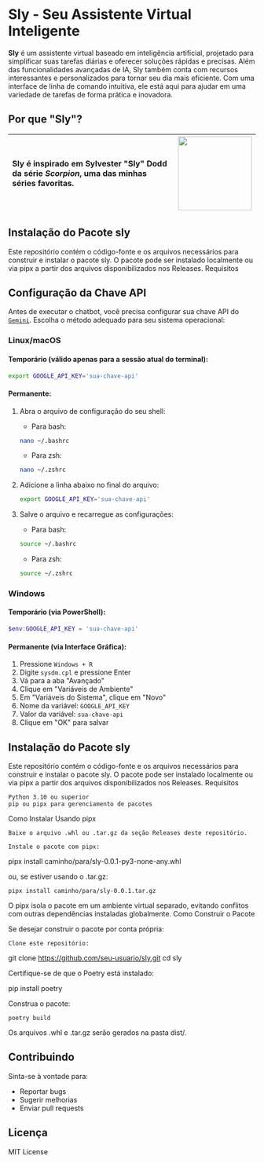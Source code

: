 # Sly - Seu Assistente Virtual Inteligente

**Sly** é um assistente virtual baseado em inteligência artificial, projetado para simplificar suas tarefas diárias e oferecer soluções rápidas e precisas. Além das funcionalidades avançadas de IA, Sly também conta com recursos interessantes e personalizados para tornar seu dia mais eficiente. Com uma interface de linha de comando intuitiva, ele está aqui para ajudar em uma variedade de tarefas de forma prática e inovadora.

## Por que "Sly"?

| **Sly** é inspirado em Sylvester "Sly" Dodd da série _Scorpion_, uma das minhas séries favoritas. | <img src="https://static.wikia.nocookie.net/scorpion2011/images/2/27/Sylvester.png/revision/latest?cb=20170506031456" width="150"/> |
| :------------------------------------------------------------------------------------------------ | :---------------------------------------------------------------------------------------------------------------------------------- |

## Instalação do Pacote sly

Este repositório contém o código-fonte e os arquivos necessários para construir e instalar o pacote sly. O pacote pode ser instalado localmente ou via pipx a partir dos arquivos disponibilizados nos Releases.
Requisitos

</div>

## Configuração da Chave API

Antes de executar o chatbot, você precisa configurar sua chave API do [`Gemini`](https://aistudio.google.com/app/apikey). Escolha o método adequado para seu sistema operacional:

### Linux/macOS

#### Temporário (válido apenas para a sessão atual do terminal):

```bash
export GOOGLE_API_KEY='sua-chave-api'
```

#### Permanente:

1. Abra o arquivo de configuração do seu shell:

   - Para bash:

   ```bash
   nano ~/.bashrc
   ```

   - Para zsh:

   ```bash
   nano ~/.zshrc
   ```

2. Adicione a linha abaixo no final do arquivo:

   ```bash
   export GOOGLE_API_KEY='sua-chave-api'
   ```

3. Salve o arquivo e recarregue as configurações:
   - Para bash:
   ```bash
   source ~/.bashrc
   ```
   - Para zsh:
   ```bash
   source ~/.zshrc
   ```

### Windows

#### Temporário (via PowerShell):

```powershell
$env:GOOGLE_API_KEY = 'sua-chave-api'
```

#### Permanente (via Interface Gráfica):

1. Pressione `Windows + R`
2. Digite `sysdm.cpl` e pressione Enter
3. Vá para a aba "Avançado"
4. Clique em "Variáveis de Ambiente"
5. Em "Variáveis do Sistema", clique em "Novo"
6. Nome da variável: `GOOGLE_API_KEY`
7. Valor da variável: `sua-chave-api`
8. Clique em "OK" para salvar

## Instalação do Pacote sly

Este repositório contém o código-fonte e os arquivos necessários para construir e instalar o pacote sly. O pacote pode ser instalado localmente ou via pipx a partir dos arquivos disponibilizados nos Releases.
Requisitos

    Python 3.10 ou superior
    pip ou pipx para gerenciamento de pacotes

Como Instalar Usando pipx

    Baixe o arquivo .whl ou .tar.gz da seção Releases deste repositório.

    Instale o pacote com pipx:

pipx install caminho/para/sly-0.0.1-py3-none-any.whl

ou, se estiver usando o .tar.gz:

    pipx install caminho/para/sly-0.0.1.tar.gz

O pipx isola o pacote em um ambiente virtual separado, evitando conflitos com outras dependências instaladas globalmente.
Como Construir o Pacote

Se desejar construir o pacote por conta própria:

    Clone este repositório:

git clone https://github.com/seu-usuario/sly.git
cd sly

Certifique-se de que o Poetry está instalado:

pip install poetry

Construa o pacote:

    poetry build

Os arquivos .whl e .tar.gz serão gerados na pasta dist/.
      

## Contribuindo

Sinta-se à vontade para:

- Reportar bugs
- Sugerir melhorias
- Enviar pull requests


## Licença

MIT License
